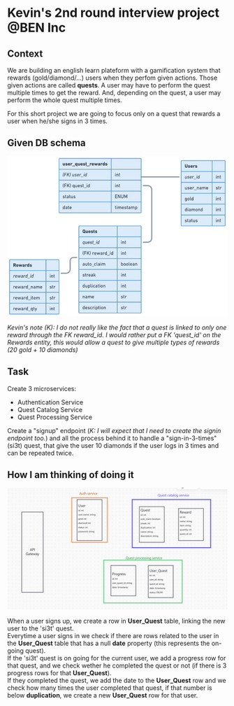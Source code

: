 # Kevin's 2nd round interview project @BEN Inc

## Context
We are building an english learn plateform with a gamification system that rewards (gold/diamond/...) users when they perfom given actions. Those given actions are called **quests**.
A user may have to perform the quest multiple times to get the reward. And, depending on the quest, a user may perform the whole quest multiple times.

For this short project we are going to focus only on a quest that rewards a user when he/she signs in 3 times.

## Given DB schema
![Given db schema](./dbschema.png?raw=true "Db")

*Kevin\'s note (K): I do not really like the fact that a quest is linked to only one reward through the FK reward_id. I would rather put a FK 'quest_id' on the Rewards entity, this would allow a quest to give multiple types of rewards (20 gold + 10 diamonds)*

## Task

Create 3 microservices:
- Authentication Service
- Quest Catalog Service
- Quest Processing Service

Create a "signup" endpoint (*K: I will expect that I need to create the signin endpoint too.*) and all the process behind it to handle a "sign-in-3-times" (si3t) quest, that give the user 10 diamonds if the user logs in 3 times and can be repeated twice.

## How I am thinking of doing it

![The architecture I am thinking about to solve that problem](./archi.png?raw=true "Archi")

When a user signs up, we create a row in **User_Quest** table, linking the new user to the 'si3t' quest.\
Everytime a user signs in we check if there are rows related to the user in the **User_Quest** table that has a null **date** property (this represents the on-going quest).\
If the 'si3t' quest is on going for the current user, we add a progress row for that quest, and we check wether he completed the quest or not (if there is 3 progress rows for that **User_Quest**).\
If they completed the quest, we add the date to the **User_Quest** row and we check how many times the user completed that quest, if that number is below **duplication**, we create a new **User_Quest** row for that user.

<!-- This is out of the scope I guess, but I think it would be a good idea to add a table **Quest Tree**, that would hold a OneToMany relationship between a quest A and 1 to n B quests, this would represent the fact that when we finish quest A, we unlock the B quest(s).\ -->

